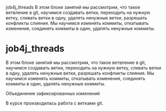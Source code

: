 job4j_threads
В этом блоке занятий мы рассмотрим, что такое ветвление в git, 
научимся создавать ветки, переходить на нужную ветку, сливать ветки в одну, 
удалять ненужные ветки, разрешать конфликты слияния. 
Мы научимся изменять коммиты, откатывать изменения, соединять коммиты в один, 
удалять ненужные коммиты.
# job4j_threads
В этом блоке занятий мы рассмотрим, что такое ветвление в git,
научимся создавать ветки, переходить на нужную ветку, сливать ветки в одну,
удалять ненужные ветки, разрешать конфликты слияния.
Мы научимся изменять коммиты, откатывать изменения, соединять коммиты в один,
удалять ненужные коммиты.

Объединение зафиксированных изменений

В курсе производилась работа с ветками git.